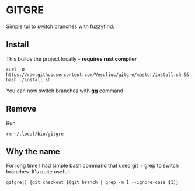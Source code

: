 # GITGRE

Simple tui to switch branches with fuzzyfind.

## Install

This builds the project locally - **requires rust compiler**

```
curl -O https://raw.githubusercontent.com/Vesulius/gitgre/master/install.sh && bash ./install.sh
```

You can now switch branches with **gg** command

## Remove

Run
```
rm ~/.local/bin/gitgre
```

## Why the name

For long time I had simple bash command that used git + grep to switch branches. It's quite useful:

```
gitgre() {git checkout $(git branch | grep -m 1 --ignore-case $1)}
```
